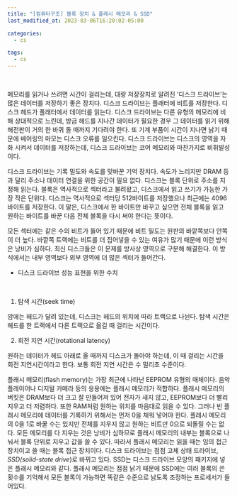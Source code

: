 ```yaml
---
title: "[컴퓨터구조] 블록 장치 & 플래시 메모리 & SSD"
last_modified_at: 2023-03-06T16:20:02-05:00

categories:
  - cs

tags:
  - cs
---
```


<br/>

  메모리를 읽거나 쓰려면 시간이 걸리는데, 대량 저장장치로 알려진 ‘디스크 드라이브’는 많은 데이터를 저장하기 좋은 장치다. 디스크 드라이브는 플래터에 비트를 저장한다. 디스크 헤드가 플래터에서 데이터를 읽는다. 디스크 드라이브는 다른 유형의 메모리에 비해 상대적으로 느린데, 방금 헤드를 지나간 데이터가 필요한 경우 그 데이터를 읽기 위해 해전판이 거의 한 바퀴 돌 때까지 기다려야 한다. 또 기계 부품이 시간이 지나면 낡기 때문에 베어링의 마모는 디스크 오류를 일으킨다. 디스크 드라이브는 디스크의 영역을 자화 시켜서 데이터를 저장하는데, 디스크 드라이브는 코어 메모리와 마찬가지로 비휘발성이다. 

 디스크 드라이브는 기록 밀도와 속도를 맞바꾼 기억 장치다. 속도가 느리지만 DRAM 등과 달리 주소나 데이터 연결을 위한 공간이 필요 없다. 디스크는 블록 단위로 주소를 지정해 읽는다. 블록은 역사적으로 섹터라고 불려왔고, 디스크에서 읽고 쓰기가 가능한 가장 작은 단위다. 디스크는 역사적으로 섹터당 512바이트를 저장했으나 최근에는 4096바이트를 저장한다. 이 말은, 디스크에서 한 바이트만 바꾸고 싶으면 전체 블록을 읽고 원하는 바이트를 바꾼 다음 전체 블록을 다시 써야 한다는 뜻이다. 

 모든 섹터에는 같은 수의 비트가 들어 있기 때문에 비트 밀도는 원판의 바깥쪽보다 안쪽이 더 높다. 바깥쪽 트랙에는 비트를 더 집어넣을 수 있는 여유가 많기 때문에 이런 방식은 낭비가 심하다. 최신 디스크들은 이 문제를 방사상 영역으로 구분해 해결한다. 이 방식에서는 내부 영역보다 외부 영역에 더 많은 섹터가 들어간다. 

- 디스크 드라이브 성능 표현을 위한 수치  

<br/>

1. 탐색 시간(seek time)

 암에는 헤드가 달려 있는데, 디스크는 헤드의 위치에 따라 트랙으로 나뉜다. 탐색 시간은 헤드를 한 트랙에서 다른 트랙으로 옮길 때 걸리는 시간이다.

2. 회전 지연 시간(rotational latency)

 원하는 데이터가 헤드 아래로 올 때까지 디스크가 돌아야 하는데, 이 때 걸리는 시간을 회전 지연시간이라고 한다. 보통 회전 지연 시간은 수 밀리초 수준이다.

플래시 메모리(flash memory)는 가장 최근에 나타난 EEPROM 유형의 매체이다. 음악 플레이어나 디지털 카메라 등의 응용에는 플래시 메모리가 적합하다.
플래시 메모리의 버킷은 DRAM보다 더 크고 잘 만들어져 있어 전자가 새지 않고, EEPROM보다 더 빨리 지우고 더 저렴하다. 또한 RAM처럼 원하는 위치를 마음대로 읽을 수 있다.
그러나 빈 플래시 메모리에 데이터를 기록하기 위해서는 먼저 0을 채워 넣어야 한다. 플래시 메모리의 0을 1로 바꿀 수는 있지만 전체를 지우지 않고 원하는 비트만 0으로 되돌릴 수는 없다. 모든 메모리를 다 지우는 것은 낭비가 심하므로 플래시 메모리의 내부는 블록으로 나눠서 블록 단위로 지우고 값을 쓸 수 있다. 따라서 플래시 메모리는 읽을 때는 임의 접근 장치이고 쓸 때는 블록 접근 장치이다. 디스크 드라이브는 점점 고체 상태 드라이브, *SSD(solid-state drive*)로 바뀌고 있다. SSD는 디스크 드라이브 모양의 패키지에 넣은 플래시 메모리와 같다. 플래시 메모리는 점점 낡기 때문에 SSD에는 여러 블록의 쓴 횟수를 기억해서 모든 블록이 가능하면 똑같은 수준으로 낡도록 조정하는 프로세서가 들어있다.
